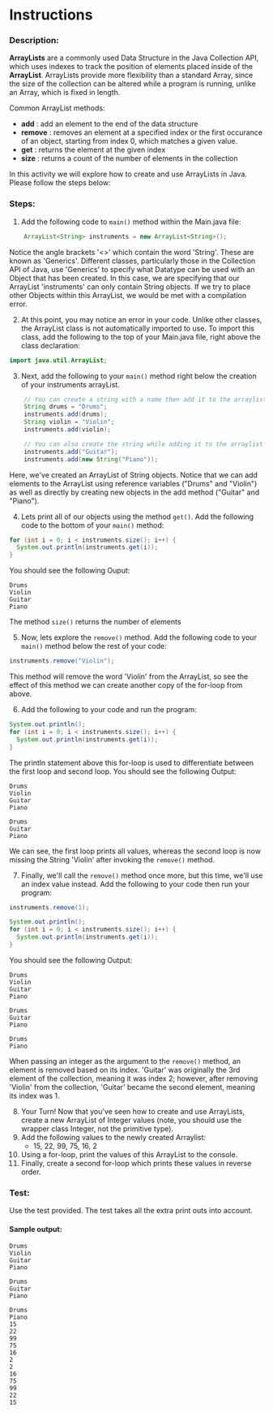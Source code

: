# Instructions  
### Description:
**ArrayLists** are a commonly used Data Structure in the Java Collection API, which uses indexes to track the position of elements placed inside of the **ArrayList**. ArrayLists provide more flexibility than a standard Array, since the size of the collection can be altered while a program is running, unlike an Array, which is fixed in length.

Common ArrayList methods:
* **add** : add an element to the end of the data structure
* **remove** : removes an element at a specified index or the first occurance of an object, starting from index 0, which matches a given value.
* **get** : returns the element at the given index
* **size** : returns a count of the number of elements in the collection

In this activity we will explore how to create and use ArrayLists in Java. Please follow the steps below:

### Steps:
1. Add the following code to `main()` method within the Main.java file:
```Java
    ArrayList<String> instruments = new ArrayList<String>();
```
Notice the angle brackets '<>' which contain the word 'String'. These are known as 'Generics'. Different classes, particularly those in the Collection API of Java, use 'Generics' to specify what Datatype can be used with an Object that has been created. In this case, we are specifying that our ArrayList 'instruments' can only contain String objects. If we try to place other Objects within this ArrayList, we would be met with a compilation error.

2. At this point, you may notice an error in your code. Unlike other classes, the ArrayList class is not automatically imported to use. To import this class, add the following to the top of your Main.java file, right above the class declaration:
```Java
import java.util.ArrayList;
```

3. Next, add the following to your `main()` method right below the creation of your instruments arrayList.
```Java
    // You can create a string with a name then add it to the arraylist.
    String drums = "Drums";
    instruments.add(drums);
    String violin = "Violin";
    instruments.add(violin);

    // You can also create the string while adding it to the arraylist as well
    instruments.add("Guitar");
    instruments.add(new String("Piano"));
```
Here, we've created an ArrayList of String objects. Notice that we can add elements to the ArrayList using reference variables ("Drums" and "Violin") as well as directly by creating new objects in the add method ("Guitar" and "Piano").

4. Lets print all of our objects using the method `get()`. Add the following code to the bottom of your `main()` method:
```Java
for (int i = 0; i < instruments.size(); i++) {
  System.out.println(instruments.get(i));
}
```
You should see the following Ouput:
```
Drums
Violin
Guitar
Piano
```
The method `size()` returns the number of elements 

5. Now, lets explore the `remove()` method. Add the following code to your `main()` method below the rest of your code:
```Java
instruments.remove("Violin");
```
This method will remove the word 'Violin' from the ArrayList, so see the effect of this method we can create another copy of the for-loop from above.

6. Add the following to your code and run the program:
```Java
System.out.println();
for (int i = 0; i < instruments.size(); i++) {
  System.out.println(instruments.get(i));
}
```
The println statement above this for-loop is used to differentiate between the first loop and second loop.
You should see the following Output:
```
Drums
Violin
Guitar
Piano

Drums
Guitar
Piano
```
We can see, the first loop prints all values, whereas the second loop is now missing the String 'Violin' after invoking the `remove()` method.

7. Finally, we'll call the `remove()` method once more, but this time, we'll use an index value instead. Add the following to your code then run your program:
```Java
instruments.remove(1);

System.out.println();
for (int i = 0; i < instruments.size(); i++) {
  System.out.println(instruments.get(i));
}
```
You should see the following Output:
```
Drums
Violin
Guitar
Piano

Drums
Guitar
Piano

Drums
Piano
```
When passing an integer as the argument to the `remove()` method, an element is removed based on its index. 'Guitar' was originally the 3rd element of the collection, meaning it was index 2; however, after removing 'Violin' from the collection, 'Guitar' became the second element, meaning its index was 1.

8. Your Turn! Now that you've seen how to create and use ArrayLists, create a new ArrayList of Integer values (note, you should use the wrapper class Integer, not the primitive type).
9. Add the following values to the newly created Arraylist:
    * 15, 22, 99, 75, 16, 2
10. Using a for-loop, print the values of this ArrayList to the console.
11. Finally, create a second for-loop which prints these values in reverse order.

### Test:
Use the test provided. The test takes all the extra print outs into account.

#### Sample output:
```
Drums
Violin
Guitar
Piano

Drums
Guitar
Piano

Drums
Piano
15
22
99
75
16
2
2
16
75
99
22
15
```